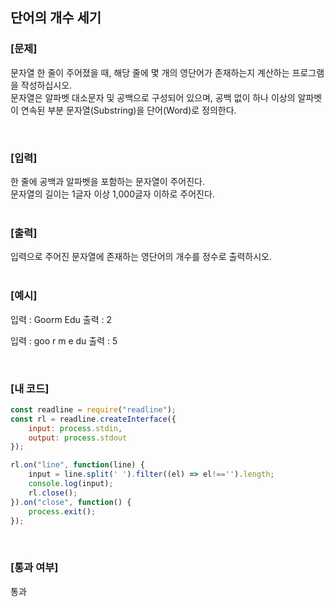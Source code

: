 ## 단어의 개수 세기

### [문제]

문자열 한 줄이 주어졌을 때, 해당 줄에 몇 개의 영단어가 존재하는지 계산하는 프로그램을 작성하십시오.  
문자열은 알파벳 대소문자 및 공백으로 구성되어 있으며, 공백 없이 하나 이상의 알파벳이 연속된 부분 문자열(Substring)을 단어(Word)로 정의한다.  

<br/>

### [입력]
한 줄에 공백과 알파벳을 포함하는 문자열이 주어진다.  
문자열의 길이는 1글자 이상 1,000글자 이하로 주어진다.  
<br/>

### [출력]
입력으로 주어진 문자열에 존재하는 영단어의 개수를 정수로 출력하시오.  
<br/>

### [예시]
입력 : Goorm  Edu
출력 : 2

입력 :  goo r m e du
출력 : 5

<br/>

### [내 코드]
```javascript
const readline = require("readline");
const rl = readline.createInterface({
	input: process.stdin,
	output: process.stdout
});

rl.on("line", function(line) {
	input = line.split(' ').filter((el) => el!=='').length;
	console.log(input);
	rl.close();
}).on("close", function() {
	process.exit();
});
```
<br/>

### [통과 여부]
통과

